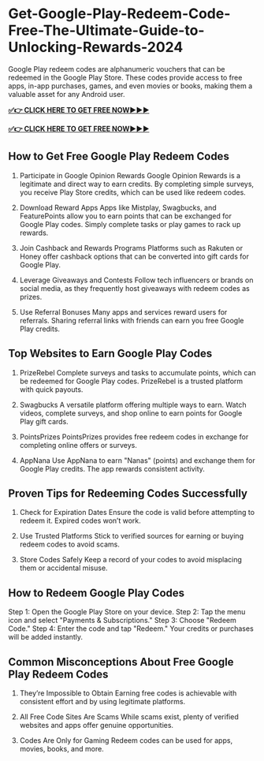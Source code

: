 # Get-Google-Play-Redeem-Code-Free-The-Ultimate-Guide-to-Unlocking-Rewards-2024
Google Play redeem codes are alphanumeric vouchers that can be redeemed in the Google Play Store. These codes provide access to free apps, in-app purchases, games, and even movies or books, making them a valuable asset for any Android user.

**[✅👉 CLICK HERE TO GET FREE NOW▶▶▶](https://millenniumit.xyz/google)**

**[✅👉 CLICK HERE TO GET FREE NOW▶▶▶](https://millenniumit.xyz/google)**

## How to Get Free Google Play Redeem Codes
1. Participate in Google Opinion Rewards
Google Opinion Rewards is a legitimate and direct way to earn credits. By completing simple surveys, you receive Play Store credits, which can be used like redeem codes.

2. Download Reward Apps
Apps like Mistplay, Swagbucks, and FeaturePoints allow you to earn points that can be exchanged for Google Play codes. Simply complete tasks or play games to rack up rewards.

3. Join Cashback and Rewards Programs
Platforms such as Rakuten or Honey offer cashback options that can be converted into gift cards for Google Play.

4. Leverage Giveaways and Contests
Follow tech influencers or brands on social media, as they frequently host giveaways with redeem codes as prizes.

5. Use Referral Bonuses
Many apps and services reward users for referrals. Sharing referral links with friends can earn you free Google Play credits.

## Top Websites to Earn Google Play Codes
1. PrizeRebel
Complete surveys and tasks to accumulate points, which can be redeemed for Google Play codes. PrizeRebel is a trusted platform with quick payouts.

2. Swagbucks
A versatile platform offering multiple ways to earn. Watch videos, complete surveys, and shop online to earn points for Google Play gift cards.

3. PointsPrizes
PointsPrizes provides free redeem codes in exchange for completing online offers or surveys.

4. AppNana
Use AppNana to earn "Nanas" (points) and exchange them for Google Play credits. The app rewards consistent activity.

## Proven Tips for Redeeming Codes Successfully
1. Check for Expiration Dates
Ensure the code is valid before attempting to redeem it. Expired codes won’t work.

2. Use Trusted Platforms
Stick to verified sources for earning or buying redeem codes to avoid scams.

3. Store Codes Safely
Keep a record of your codes to avoid misplacing them or accidental misuse.

## How to Redeem Google Play Codes
Step 1: Open the Google Play Store on your device.
Step 2: Tap the menu icon and select "Payments & Subscriptions."
Step 3: Choose "Redeem Code."
Step 4: Enter the code and tap "Redeem."
Your credits or purchases will be added instantly.

## Common Misconceptions About Free Google Play Redeem Codes
1. They’re Impossible to Obtain
Earning free codes is achievable with consistent effort and by using legitimate platforms.

2. All Free Code Sites Are Scams
While scams exist, plenty of verified websites and apps offer genuine opportunities.

3. Codes Are Only for Gaming
Redeem codes can be used for apps, movies, books, and more.
